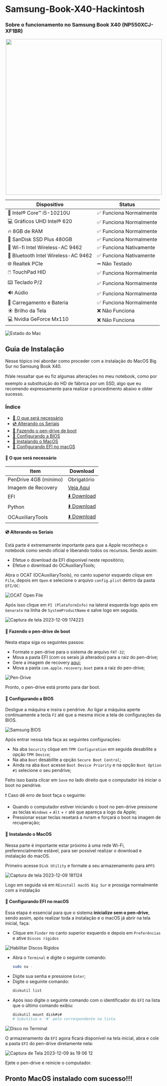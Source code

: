 # Samsung-Book-X40-Hackintosh

### Sobre o funcionamento no Samsung Book X40 (NP550XCJ-XF1BR)


<p align="center">
  <img width="500" height="500" src="https://github.com/matheusrmatias/Hackintosh-Samsung-Book-X40-NP550XCJ-XF1BR/assets/115509118/983526c0-73de-4359-9eb5-95d8be524db7">
</p>

<p align="center">

| Dispositivo                         | Status                  |
------------------------------------- | ----------------------- |
| 🤖 Intel® Core™ i5-10210U           | ✅ Funciona Normalmente |
| 💻 Gráficos UHD Intel® 620          | ✅ Funciona Normalmente |
| 🔥 8GB de RAM                       | ✅ Funciona Normalmente |
| 📁 SanDisk SSD Plus 480GB           | ✅ Funciona Normalmente |
| 🛜 Wi-fi Intel Wireless-AC 9462     | ✅ Funciona Nativamente |
| 📡 Bluetooth Intel Wireless-AC 9462 | ✅ Funciona Nativamente |
| 🌐 Realtek PCIe                      | ➖ Não Testado          |
| 🖱️ TouchPad HID                     | ✅ Funciona Normalmente |
| ⌨️ Teclado P/2                       | ✅ Funciona Normalmente |
| 🔊 Aúdio                            | ✅ Funciona Normalmente |
| 🪫 Carregamento e Bateria           | ✅ Funciona Normalmente |
| ☀️ Brilho da Tela                   | ❌ Não Funciona         |
| 💻 Nvidia GeForce Mx110             | ❌ Não Funciona         |

</p>

![Estado do Mac](https://github.com/matheusrmatias/Hackintosh-Samsung-Book-X40-NP550XCJ-XF1BR/assets/115509118/46ad75f8-2601-4de7-83a8-ef8239ab48f3)


## Guia de Instalação
Nesse tópico irei abordar como proceder com a instalação do MacOS Big Sur no Samsung Book X40.

❗Vale ressaltar que eu fiz algumas alterações no meu notebook, como por exemplo a substituição do HD de fábrica por um SSD, algo que eu recomendo expressamente para realizar o procedimento abaixo e obter sucesso.

### Índice

- [🏁 O que será necessário](#-o-que-será-necessário)
- [💿 Alterando os Seriais](#-alterando-os-seriais)
- [💾 Fazendo o pen-drive de boot](#-fazendo-o-pen-drive-de-boot)
- [🔧 Configurando a BIOS](#-configurando-a-bios)
- [🍎 Instalando o MacOS](#-instalando-o-macos)
- [💾 Configurando EFI no macOS](#-configurando-efi-no-macos)

#### 🏁 O que será necessário
Item | Download
------------- | ------------
| PenDrive 4GB (mínimo)| Obrigatório |
| Imagem de Recovery | [Veja Aqui](macrecovery\README.md) |
| EFI| [⬇️ Download](https://github.com/matheusrmatias/Hackintosh-Samsung-Book-X40-NP550XCJ-XF1BR/releases/download/v1.0/SamungBookX40-BigSur.zip) |
| Python | [⬇️ Download](https://www.python.org/downloads/) |
| OCAuxiliaryTools | [⬇️ Download](https://github.com/ic005k/OCAuxiliaryTools/releases/tag/20230022) |

#### 💿 Alterando os Seriais
Está parte é extremamente importante para que a Apple reconheça o notebook como sendo oficial e liberando todos os recursos. Sendo assim:
- Efetue o download da EFI dísponivel neste repositório;
- Efetue o download do OCAuxiliaryTools;

Abra o OCAT (OCAuxiliaryTools), no canto superior esquerdo clique em `File`, depois em `Open` e selecione o arquivo `config.plist` dentro da pasta `EFI/OC`:

![OCAT Open File](https://github.com/matheusrmatias/Hackintosh-Samsung-Book-X40-NP550XCJ-XF1BR/assets/115509118/1eff5556-e7d4-4d91-a8a4-04aabed2aa02)

Após isso clique em `PI (PlataformInfo)` na lateral esquerda logo após em `Genarate` na linha de `SystemProductName` e salve logo em seguida.

![Captura de tela 2023-12-09 174223](https://github.com/matheusrmatias/Hackintosh-Samsung-Book-X40-NP550XCJ-XF1BR/assets/115509118/d46802cc-8563-4006-8979-576270fab407)

#### 💾 Fazendo o pen-drive de boot
Nesta etapa siga os seguintes passos:
- Formate o pen-drive para o sistema de arquivo `FAT-32`;
- Mova a pasta EFI (com os serais já alterados) para a raiz do pen-drive;
- Gere a imagem de recovery [aqui](macrecovery\README.md);
- Mova a pasta `com.apple.recovery.boot` para a raiz do pen-drive;

![Pen-Drive](https://github.com/matheusrmatias/Hackintosh-Samsung-Book-X40-NP550XCJ-XF1BR/assets/115509118/97cfff5c-a0e6-437b-9bce-520d42debd38)


Pronto, o pen-drive está pronto para dar boot.

#### 🔧 Configurando a BIOS
Desligue a máquina e insira o pendrive.
Ao ligar a máquina aperte continuamente a tecla `F2` até que a mesma inicie a tela de configurações da BIOS.

![Samsung BIOS](https://github.com/matheusrmatias/Hackintosh-Samsung-Book-X40-NP550XCJ-XF1BR/assets/115509118/9e3981c2-3778-4adb-89c1-54a446d0f510)

Após entrar nessa tela faça as seguintes configurações:
- Na aba `Security` clique em `TPM Configuration` em seguida desabilite a opção `TPM Device`;
- Na aba `Boot` desabilite a opção `Secure Boot Control`;
- Ainda na aba `Boot` acesse `Boot Device Priority` e na opção `Boot Option #1` selecione o seu pendrive;

Feito isso basta clicar em `Save` no lado direito que o computador irá iniciar o boot no pendrive.

❗ Caso dê erro de boot faça o seguinte:
- Quando o computador estiver iniciando o boot no pen-drive presisone as teclas `Windows` + `Alt` + `r` até que apareça a logo da Apple;
- Pressionar essar teclas resetará a nvram e forçará o boot na imagem de recuperação;


#### 🍎 Instalando o MacOS
Nessa parte é importante estar próximo à uma rede Wi-Fi, preferencialmente estável, para ser possível realizar o download e instalação do macOS.

Primeiro acesse `Disk Utility` e formate a seu armazenamento para `APFS`

![Captura de tela 2023-12-09 181124](https://github.com/matheusrmatias/Hackintosh-Samsung-Book-X40-NP550XCJ-XF1BR/assets/115509118/5a00fd9e-9f90-4371-be1b-6aa85b9450fe)

Logo em seguida vá em `REinstall macOS Big Sur` e prossiga normalmente com a instalação

#### 💾 Configurando EFI no macOS
Essa etapa é essencial para que o sistema **inicialize sem o pen-drive**, sendo assim, após realizar toda a instalação e o macOS já abrir na tela inicial, faça:

- Clique em `Finder` no canto superior esquerdo e depois em `Preferências` e ative `Discos rígidos`

![Habilitar Discos Rígidos](https://github.com/matheusrmatias/Hackintosh-Samsung-Book-X40-NP550XCJ-XF1BR/assets/115509118/59545367-5bc9-496b-9a00-257a98a52383)

- Abra o `Terminal` e digite o seguinte comando:
  ```zsh
  sudo su -
  ```
- Digite sua senha e pressione `Enter`;
- Digite o seguinte comando:
  ```bash
  diskutil list
  ```
- Após isso digite o seguinte comando com o identificador do `EFI` na lista que o último comando exibiu:
  ```bash
  diskutil mount disk#s#
  # Substitua o '#' pelo correspondente na lista
  ```
![Disco no Terminal](https://github.com/matheusrmatias/Hackintosh-Samsung-Book-X40-NP550XCJ-XF1BR/assets/115509118/d255c297-491e-4b84-9b36-d146c1ac2f90)

O armazenamento da `EFI` agora ficará disponível na tela inicial, abra e cole a pasta `EFI` do pen-drive diretamente nela:

![Captura de Tela 2023-12-09 às 19 06 12](https://github.com/matheusrmatias/Hackintosh-Samsung-Book-X40-NP550XCJ-XF1BR/assets/115509118/001b2e55-241b-4c82-87c9-2e5e24c6103a) 

Ejete o pen-drive e reinicie o computador.

## Pronto MacOS instalado com sucesso!!!

[def]: #samsung-book-x40-hackintosh